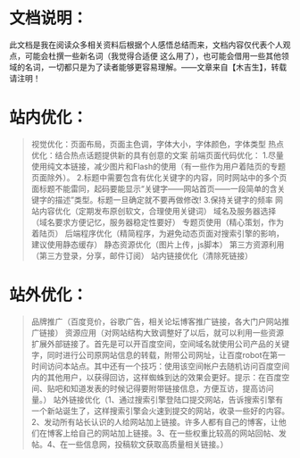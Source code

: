 文档说明：
===
此文档是我在阅读众多相关资料后根据个人感悟总结而来，文档内容仅代表个人观点，可能会杜撰一些新名词（我觉得合适便
这么用了），也可能会借用一些其他领域的名词，一切都只是为了读者能够更容易理解。——文章来自【木吉生】，转载请注明！

站内优化：
===
>视觉优化：页面布局，页面主色调，字体大小，字体颜色，字体类型
>热点优化：结合热点话题提供新的具有创意的文案
>前端页面代码优化：
                    1.尽量使用纯文本链接，减少图片和Flash的使用（有一些作为用户着陆页的专题页面除外）。
                    2.标题中需要包含有优化关键字的内容，同时网站中的多个页面标题不能雷同，起码要能显示“关键字——网站首页——一段简单的含关键字的描述”类型。标题一旦确定就不要再做修改!
                    3.保持关键字的频率
>网站内容优化（定期发布原创软文，合理使用关键词）
>域名及服务器选择（域名要求方便记忆，服务器稳定性要好）
>专题页使用（精心策划，作为着陆页）
>后端程序优化（精简程序，为避免动态页面对搜索引擎的影响，建议使用静态缓存）
>静态资源优化（图片上传，js脚本）
>第三方资源利用（第三方登录，分享，邮件订阅）
>站内链接优化（清除死链接）

站外优化：
===
>品牌推广（百度竞价，谷歌广告，相关论坛博客推广链接，各大门户网站推广链接）
>资源应用（对网站结构大致调整好了以后，就可以利用一些资源扩展外部链接了。首先是可以开百度空间，空间域名就使用公司产品的关键字，同时进行公司原网站信息的转载，附带公司网址，让百度robot在第一时间访问本站点。其中还有一个技巧：使用该空间帐户去随机访问百度空间内的其他用户，以获得回访，这样蜘蛛到达的效果会更好。提示：在百度空间、贴吧和知道发表的时候记得要附带链接信息，方便互访，提高访问量。）
>站外链接优化（1、通过搜索引擎登陆口提交网站，告诉搜索引擎有一个新站诞生了，这样搜索引擎会火速到提交的网站，收录一些好的内容。2、发动所有站长认识的人给网站加上链接。许多人都有自己的博客，让他们在博客上给自己的网站加上链接。3、在一些权重比较高的网站回帖、发帖。4、在一些信息网，投稿软文获取高质量相关链接。） 

